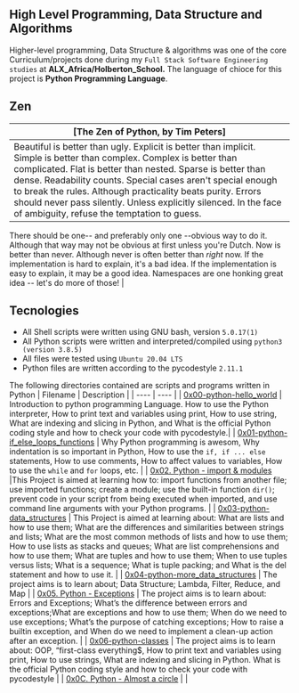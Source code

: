 High Level Programming, Data Structure and Algorithms
   -----------------

Higher-level programming, Data Structure & algorithms was one of the core Curriculum/projects done during my `Full Stack Software Engineering studies` at **ALX_Africa/Holberton_School.**
The language of chioce for this project is **Python Programming Language**.

Zen
 --------
| [The Zen of Python, by Tim Peters] |
| ---- |
|Beautiful is better than ugly. Explicit is better than implicit. Simple is better than complex. Complex is better than complicated. Flat is better than nested. Sparse is better than dense. Readability counts. Special cases aren't special enough to break the rules. Although practicality beats purity. Errors should never pass silently. Unless explicitly silenced. In the face of ambiguity, refuse the temptation to guess.
There should be one-- and preferably only one --obvious way to do it.
Although that way may not be obvious at first unless you're Dutch.
Now is better than never.
Although never is often better than *right* now.
If the implementation is hard to explain, it's a bad idea.
If the implementation is easy to explain, it may be a good idea.
Namespaces are one honking great idea -- let's do more of those! |

Tecnologies
   -----------------
 - All Shell scripts were written using GNU bash, version `5.0.17(1)`
 - All Python scripts were written and interpreted/compiled using `python3 (version 3.8.5)`
 - All files were tested using `Ubuntu 20.04 LTS`
 - Python files are written according to the pycodestyle `2.11.1`

The following directories contained are scripts and programs written in Python
| Filename | Description |
| ---- | ---- |
| [0x00-python-hello_world](https://github.com/Technerdguy1/alx-higher_level_programming/tree/master/0x00-python-hello_world) | Introduction to python programming Language. How to use the Python interpreter, How to print text and variables using print, How to use string, What are indexing and slicing in Python, and What is the official Python coding style and how to check your code with pycodestyle.|
| [0x01-python-if_else_loops_functions](https://github.com/Technerdguy1/alx-higher_level_programming/tree/master/0x01-python-if_else_loops_functions) | Why Python programming is awesom, Why indentation is so important in Python, How to use the `if, if ... else` statements, How to use comments, How to affect values to variables, How to use the `while` and `for` loops, etc. |
| [0x02. Python - import & modules](https://github.com/Technerdguy1/alx-higher_level_programming/tree/master/0x02-python-import_modules) |This Project is aimed at learning how to: import functions from another file; use imported functions; create a module; use the built-in function `dir()`; prevent code in your script from being executed when imported, and use command line arguments with your Python programs. |
| [0x03-python-data_structures](https://github.com/Technerdguy1/alx-higher_level_programming/tree/master/0x03-python-data_structures) | This Project is aimed at learning about: What are lists and how to use them; What are the differences and similarities between strings and lists; What are the most common methods of lists and how to use them; How to use lists as stacks and queues; What are list comprehensions and how to use them; What are tuples and how to use them; When to use tuples versus lists; What is a sequence; What is tuple packing; and What is the del statement and how to use it. |
| [0x04-python-more_data_structures](0x04-python-more_data_structures) | The project aims is to learn about; Data Structure; Lambda, Filter, Reduce, and Map |
| [0x05. Python - Exceptions](https://github.com/Technerdguy1/alx-higher_level_programming/tree/master/0x05-python-exceptions) | The project aims is to learn about: Errors and Exceptions; What’s the difference between errors and exceptions;What are exceptions and how to use them; When do we need to use exceptions; What’s the purpose of catching exceptions; How to raise a builtin exception, and When do we need to implement a clean-up action after an exception. |
| [0x06-python-classes](https://github.com/Technerdguy1/alx-higher_level_programming/tree/master/0x06-python-classes) | The project aims is to learn about: OOP, “first-class everything$, How to print text and variables using print, How to use strings, What are indexing and slicing in Python. What is the official Python coding style and how to check your code with pycodestyle |
| [0x0C. Python - Almost a circle](https://github.com/Technerdguy1/alx-higher_level_programming/tree/master/0x07-python-test_driven_development) | |
